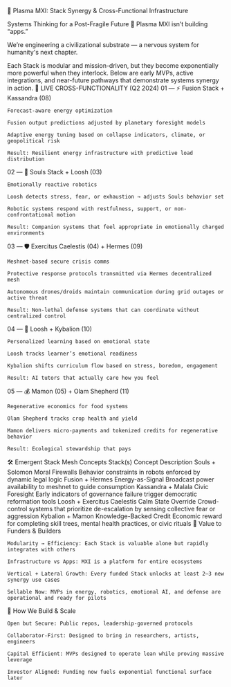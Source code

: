 📄 Plasma MXI: Stack Synergy & Cross-Functional Infrastructure

Systems Thinking for a Post-Fragile Future
🧠 Plasma MXI isn’t building “apps.”

We’re engineering a civilizational substrate — a nervous system for humanity's next chapter.

Each Stack is modular and mission-driven, but they become exponentially more powerful when they interlock. Below are early MVPs, active integrations, and near-future pathways that demonstrate systems synergy in action.
🔀 LIVE CROSS-FUNCTIONALITY (Q2 2024)
01 — ⚡ Fusion Stack + Kassandra (08)

    Forecast-aware energy optimization

    Fusion output predictions adjusted by planetary foresight models

    Adaptive energy tuning based on collapse indicators, climate, or geopolitical risk

    Result: Resilient energy infrastructure with predictive load distribution

02 — 🤖 Souls Stack + Loosh (03)

    Emotionally reactive robotics

    Loosh detects stress, fear, or exhaustion → adjusts Souls behavior set

    Robotic systems respond with restfulness, support, or non-confrontational motion

    Result: Companion systems that feel appropriate in emotionally charged environments

03 — 🛡 Exercitus Caelestis (04) + Hermes (09)

    Meshnet-based secure crisis comms

    Protective response protocols transmitted via Hermes decentralized mesh

    Autonomous drones/droids maintain communication during grid outages or active threat

    Result: Non-lethal defense systems that can coordinate without centralized control

04 — 💓 Loosh + Kybalion (10)

    Personalized learning based on emotional state

    Loosh tracks learner’s emotional readiness

    Kybalion shifts curriculum flow based on stress, boredom, engagement

    Result: AI tutors that actually care how you feel

05 — 💰 Mamon (05) + Olam Shepherd (11)

    Regenerative economics for food systems

    Olam Shepherd tracks crop health and yield

    Mamon delivers micro-payments and tokenized credits for regenerative behavior

    Result: Ecological stewardship that pays

🛠️ Emergent Stack Mesh Concepts
Stack(s)	Concept	Description
Souls + Solomon	Moral Firewalls	Behavior constraints in robots enforced by dynamic legal logic
Fusion + Hermes	Energy-as-Signal	Broadcast power availability to meshnet to guide consumption
Kassandra + Malala	Civic Foresight	Early indicators of governance failure trigger democratic reformation tools
Loosh + Exercitus Caelestis	Calm State Override	Crowd-control systems that prioritize de-escalation by sensing collective fear or aggression
Kybalion + Mamon	Knowledge-Backed Credit	Economic reward for completing skill trees, mental health practices, or civic rituals
🧬 Value to Funders & Builders

    Modularity → Efficiency: Each Stack is valuable alone but rapidly integrates with others

    Infrastructure vs Apps: MXI is a platform for entire ecosystems

    Vertical + Lateral Growth: Every funded Stack unlocks at least 2–3 new synergy use cases

    Sellable Now: MVPs in energy, robotics, emotional AI, and defense are operational and ready for pilots

🎯 How We Build & Scale

    Open but Secure: Public repos, leadership-governed protocols

    Collaborator-First: Designed to bring in researchers, artists, engineers

    Capital Efficient: MVPs designed to operate lean while proving massive leverage

    Investor Aligned: Funding now fuels exponential functional surface later
